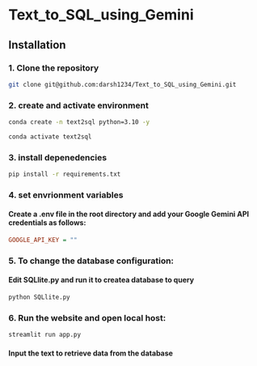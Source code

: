 # Text_to_SQL_using_Gemini


## Installation

### 1. Clone the repository
```bash
git clone git@github.com:darsh1234/Text_to_SQL_using_Gemini.git
```

### 2. create and activate environment
``` bash 
conda create -n text2sql python=3.10 -y 
```

``` bash 
conda activate text2sql 
```

### 3. install depenedencies
``` bash 
pip install -r requirements.txt
```

### 4. set envrionment variables
#### Create a .env file in the root directory and add your Google Gemini API credentials as follows:
```ini
GOOGLE_API_KEY = ""
```

### 5. To change the database configuration:
#### Edit SQLlite.py and run it to createa database to query
``` bash 
python SQLlite.py
```

### 6. Run the website and open local host:
``` bash 
streamlit run app.py
```
#### Input the text to retrieve data from the database
